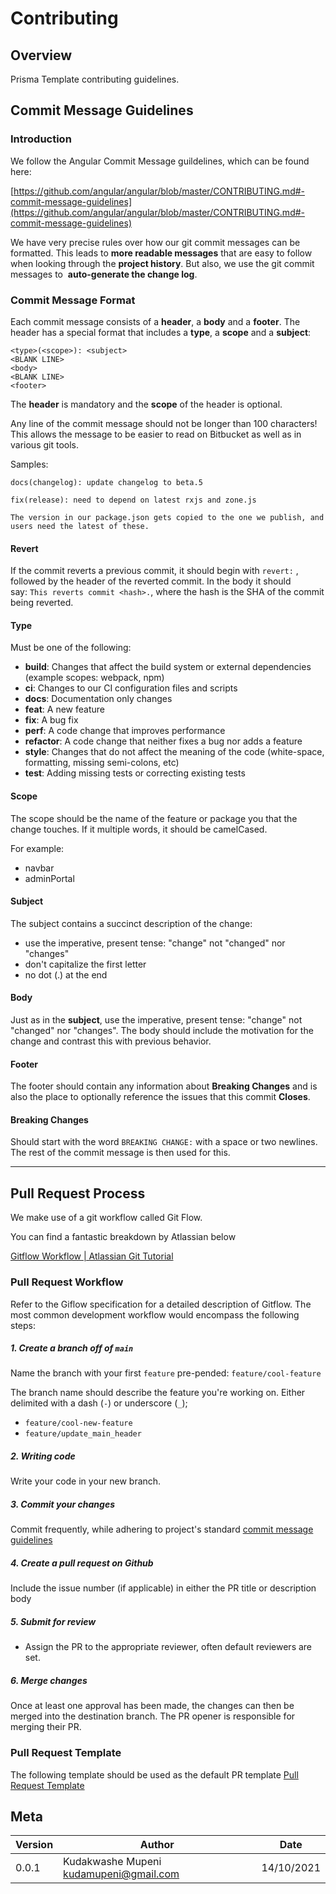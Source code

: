 # Contributing

## Overview

Prisma Template contributing guidelines.

## Commit Message Guidelines

### Introduction

We follow the Angular Commit Message guildelines, which can be found here:

[https://github.com/angular/angular/blob/master/CONTRIBUTING.md#-commit-message-guidelines](https://github.com/angular/angular/blob/master/CONTRIBUTING.md#-commit-message-guidelines)

We have very precise rules over how our git commit messages can be formatted. This leads to **more readable messages** that are easy to follow when looking through the **project history**. But also, we use the git commit messages to  **auto-generate the change log**.

### Commit Message Format

Each commit message consists of a **header**, a **body** and a **footer**. The header has a special format that includes a **type**, a **scope** and a **subject**:

    <type>(<scope>): <subject>
    <BLANK LINE>
    <body>
    <BLANK LINE>
    <footer>

The **header** is mandatory and the **scope** of the header is optional.

Any line of the commit message should not be longer than 100 characters! This allows the message to be easier to read on Bitbucket as well as in various git tools.

Samples:

    docs(changelog): update changelog to beta.5

    fix(release): need to depend on latest rxjs and zone.js

    The version in our package.json gets copied to the one we publish, and users need the latest of these.

#### Revert

If the commit reverts a previous commit, it should begin with `revert:` , followed by the header of the reverted commit. In the body it should say: `This reverts commit <hash>.`, where the hash is the SHA of the commit being reverted.

#### Type

Must be one of the following:

- **build**: Changes that affect the build system or external dependencies (example scopes: webpack, npm)
- **ci**: Changes to our CI configuration files and scripts
- **docs**: Documentation only changes
- **feat**: A new feature
- **fix**: A bug fix
- **perf**: A code change that improves performance
- **refactor**: A code change that neither fixes a bug nor adds a feature
- **style**: Changes that do not affect the meaning of the code (white-space, formatting, missing semi-colons, etc)
- **test**: Adding missing tests or correcting existing tests

#### Scope

The scope should be the name of the feature or package you that the change touches. If it multiple words, it should be camelCased.

For example:

- navbar
- adminPortal

#### Subject

The subject contains a succinct description of the change:

- use the imperative, present tense: "change" not "changed" nor "changes"
- don't capitalize the first letter
- no dot (.) at the end

#### Body

Just as in the **subject**, use the imperative, present tense: "change" not "changed" nor "changes". The body should include the motivation for the change and contrast this with previous behavior.

#### Footer

The footer should contain any information about **Breaking Changes** and is also the place to optionally reference the issues that this commit **Closes**.

#### Breaking Changes

Should start with the word `BREAKING CHANGE:` with a space or two newlines. The rest of the commit message is then used for this.

---

## Pull Request Process

We make use of a git workflow called Git Flow.

You can find a fantastic breakdown by Atlassian below

[Gitflow Workflow | Atlassian Git Tutorial](https://www.atlassian.com/git/tutorials/comparing-workflows/gitflow-workflow)

### Pull Request Workflow

Refer to the Giflow specification for a detailed description of Gitflow.
The most common development workflow would encompass the following steps:

##### 1. Create a branch off of `main`

Name the branch with your first `feature` pre-pended:
`feature/cool-feature`

The branch name should describe the feature you're working on. Either delimited with a dash (`-`) or underscore (`_`);

- `feature/cool-new-feature`
- `feature/update_main_header`

##### 2. Writing code

Write your code in your new branch.

##### 3. Commit your changes

Commit frequently, while adhering to project's standard [commit message guidelines](#commit-message-guidelines)

##### 4. Create a pull request on Github

Include the issue number (if applicable) in either the PR title or description body

##### 5. Submit for review

- Assign the PR to the appropriate reviewer, often default reviewers are set.

##### 6. Merge changes

Once at least one approval has been made, the changes can then be merged into the destination branch. The PR opener is responsible for merging their PR.

### Pull Request Template

The following template should be used as the default PR template [Pull Request Template](pull_request_template.md)

## Meta

| Version | Author                                   | Date       |
| ------- | ---------------------------------------- | ---------- |
| 0.0.1   | Kudakwashe Mupeni <kudamupeni@gmail.com> | 14/10/2021 |

